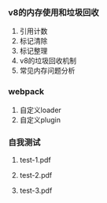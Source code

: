   ### v8的内存使用和垃圾回收

1. 引用计数
2. 标记清除 
3. 标记整理
4. v8的垃圾回收机制
5. 常见内存问题分析


 ###  webpack
1. 自定义loader
2. 自定义plugin

### 自我测试

1. test-1.pdf

2. test-2.pdf
3. test-3.pdf
        
